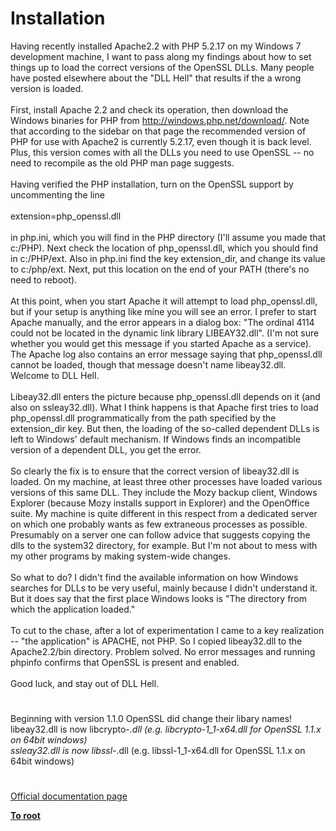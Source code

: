 # Installation



Having recently installed Apache2.2 with PHP 5.2.17 on my Windows 7 development machine, I want to pass along my findings about how to set things up to load the correct versions of the OpenSSL DLLs. Many people have posted elsewhere about the "DLL Hell" that results if the a wrong version is loaded.<br><br>First, install Apache 2.2 and check its operation, then download the Windows binaries for PHP from http://windows.php.net/download/. Note that according to the sidebar on that page the recommended version of PHP for use with Apache2 is currently 5.2.17, even though it is back level. Plus, this version comes with all the DLLs you need to use OpenSSL -- no need to recompile as the old PHP man page suggests.<br><br>Having verified the PHP installation, turn on the OpenSSL support by uncommenting the line<br><br>extension=php_openssl.dll<br><br>in php.ini, which you will find in the PHP directory (I&apos;ll assume you made that c:/PHP). Next check the location of php_openssl.dll, which you should find in c:/PHP/ext. Also in php.ini find the key extension_dir, and change its value to c:/php/ext. Next, put this location on the end of your PATH (there&apos;s no need to reboot).<br><br>At this point, when you start Apache it will attempt to load php_openssl.dll, but if your setup is anything like mine you will see an error. I prefer to start Apache manually, and the error appears in a dialog box: "The ordinal 4114 could not be located in the dynamic link library LIBEAY32.dll". (I&apos;m not sure whether you would get this message if you started Apache as a service). The Apache log also contains an error message saying that php_openssl.dll cannot be loaded, though that message doesn&apos;t name libeay32.dll. Welcome to DLL Hell.<br><br>Libeay32.dll enters the picture because php_openssl.dll depends on it (and also on ssleay32.dll). What I think happens is that Apache first tries to load php_openssl.dll programmatically from the path specified by the extension_dir key. But then, the loading of the so-called dependent DLLs is left to Windows&apos; default mechanism. If Windows finds an incompatible version of a dependent DLL, you get the error.<br><br>So clearly the fix is to ensure that the correct version of libeay32.dll is loaded. On my machine, at least three other processes have loaded various versions of this same DLL. They include the Mozy backup client, Windows Explorer (because Mozy installs support in Explorer) and the OpenOffice suite. My machine is quite different in this respect from a dedicated server on which one probably wants as few extraneous processes as possible.  Presumably on a server one can follow advice that suggests copying the dlls to the system32 directory, for example. But I&apos;m not about to mess with my other programs by making system-wide changes.<br><br>So what to do? I didn&apos;t find the available information on how Windows searches for DLLs to be very useful, mainly because I didn&apos;t understand it. But it does say that the first place Windows looks is "The directory from which the application loaded." <br><br>To cut to the chase, after a lot of experimentation I came to a key realization -- "the application" is APACHE, not PHP. So I copied libeay32.dll to the Apache2.2/bin directory. Problem solved. No error messages and running phpinfo confirms that OpenSSL is present and enabled.<br><br>Good luck, and stay out of DLL Hell.  

#

Beginning with version 1.1.0 OpenSSL did change their libary names!<br>libeay32.dll is now libcrypto-*.dll (e.g. libcrypto-1_1-x64.dll for OpenSSL 1.1.x on 64bit windows)<br>ssleay32.dll is now libssl-*.dll (e.g. libssl-1_1-x64.dll for OpenSSL 1.1.x on 64bit windows)  

#

[Official documentation page](https://www.php.net/manual/en/openssl.installation.php)

**[To root](/README.md)**